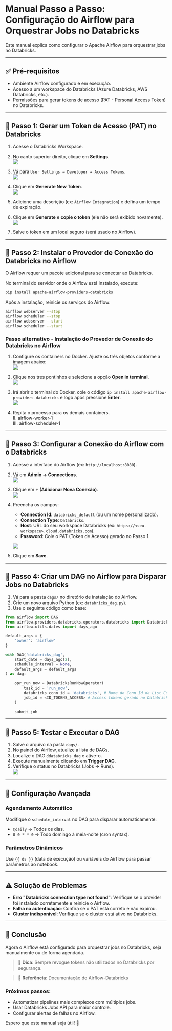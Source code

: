 # Manual Passo a Passo: Configuração do Airflow para Orquestrar Jobs no Databricks

Este manual explica como configurar o Apache Airflow para orquestrar jobs no Databricks.

---

## ✅ Pré-requisitos

* Ambiente Airflow configurado e em execução.
* Acesso a um workspace do Databricks (Azure Databricks, AWS Databricks, etc.).
* Permissões para gerar tokens de acesso (PAT - Personal Access Token) no Databricks.

---

## 🧩 Passo 1: Gerar um Token de Acesso (PAT) no Databricks

1. Acesse o Databricks Workspace.
2. No canto superior direito, clique em **Settings**.<br>
![](https://github.com/Adrianogvs/airflow-databricks-orchestration/blob/main/img/01.png)

4. Vá para `User Settings → Developer → Access Tokens`.<br>
![](https://github.com/Adrianogvs/airflow-databricks-orchestration/blob/main/img/02.png)

5. Clique em **Generate New Token**.<br>
![](https://github.com/Adrianogvs/airflow-databricks-orchestration/blob/main/img/03.png)

6. Adicione uma descrição (ex: `Airflow Integration`) e defina um tempo de expiração.

7. Clique em **Generate** e **copie o token** (ele não será exibido novamente).<br>
![](https://github.com/Adrianogvs/airflow-databricks-orchestration/blob/main/img/04.png)

8. Salve o token em um local seguro (será usado no Airflow).

---

## 🧩 Passo 2: Instalar o Provedor de Conexão do Databricks no Airflow

O Airflow requer um pacote adicional para se conectar ao Databricks.

No terminal do servidor onde o Airflow está instalado, execute:

```bash
pip install apache-airflow-providers-databricks
```

Após a instalação, reinicie os serviços do Airflow:

```bash
airflow webserver --stop  
airflow scheduler --stop  
airflow webserver --start  
airflow scheduler --start  
```
### Passo alternativo - Instalação do Provedor de Conexão do Databricks no Airflow

1. Configure os containers no Docker. Ajuste os três objetos conforme a imagem abaixo:<br>
![](https://github.com/Adrianogvs/airflow-databricks-orchestration/blob/main/img/05.png)

2. Clique nos tres pontinhos e selecione a opção **Open in terminal**. <br>
![](https://github.com/Adrianogvs/airflow-databricks-orchestration/blob/main/img/06.png)

3. Irá abrir o terminal do Docker, cole o código ```ip install apache-airflow-providers-databricks``` e logo após pressione **Enter**.<br>
![](https://github.com/Adrianogvs/airflow-databricks-orchestration/blob/main/img/08.png)

4. Repita o processo para os demais containers.<br>
   II. airflow-worker-1<br>
   III. airflow-scheduler-1
---

## 🧩 Passo 3: Configurar a Conexão do Airflow com o Databricks

1. Acesse a interface do Airflow (ex: `http://localhost:8080`).

2. Vá em **Admin → Connections**.<br>
![](https://github.com/Adrianogvs/airflow-databricks-orchestration/blob/main/img/10.png)

3. Clique em **+ (Adicionar Nova Conexão)**.<br>
![](https://github.com/Adrianogvs/airflow-databricks-orchestration/blob/main/img/11.png)

4. Preencha os campos:

   * **Connection Id**: `databricks_default` (ou um nome personalizado).
   * **Connection Type**: `Databricks`.
   * **Host**: URL do seu workspace Databricks (ex: `https://<seu-workspace>.cloud.databricks.com`).
   * **Password**: Cole o PAT (Token de Acesso) gerado no Passo 1.<br>
   
    ![](https://github.com/Adrianogvs/airflow-databricks-orchestration/blob/main/img/14.png)

5. Clique em **Save**.

---

## 🧩 Passo 4: Criar um DAG no Airflow para Disparar Jobs no Databricks

1. Vá para a pasta `dags/` no diretório de instalação do Airflow.
2. Crie um novo arquivo Python (ex: `databricks_dag.py`).
3. Use o seguinte código como base:

```python
from airflow import DAG
from airflow.providers.databricks.operators.databricks import DatabricksRunNowOperator
from airflow.utils.dates import days_ago

default_args = {
    'owner': 'airflow'
}

with DAG('databricks_dag',
    start_date = days_ago(2),
    schedule_interval = None,
    default_args = default_args
) as dag:
    
    opr_run_now = DatabricksRunNowOperator(
        task_id = 'run_now',
        databricks_conn_id = 'databricks', # Nome do Conn Id da List Connection
        job_id = <ID_TOKENS_ACCESS> # Access tokens gerado no Databricks 
    )

    submit_job
```

---

## 🧩 Passo 5: Testar e Executar o DAG

1. Salve o arquivo na pasta `dags/`.
2. No painel do Airflow, atualize a lista de DAGs.
3. Localize o DAG `ddatabricks_dag` e ative-o.
4. Execute manualmente clicando em **Trigger DAG**.
5. Verifique o status no Databricks (Jobs → Runs).<br>
![](https://github.com/Adrianogvs/airflow-databricks-orchestration/blob/main/img/15.png)

---

## 📅 Configuração Avançada

### Agendamento Automático

Modifique o `schedule_interval` no DAG para disparar automaticamente:

* `@daily` → Todos os dias.
* `0 0 * * 0` → Todo domingo à meia-noite (cron syntax).

### Parâmetros Dinâmicos

Use `{{ ds }}` (data de execução) ou variáveis do Airflow para passar parâmetros ao notebook.

---

## ⚠️ Solução de Problemas

* **Erro "Databricks connection type not found"**: Verifique se o provider foi instalado corretamente e reinicie o Airflow.
* **Falha na autenticação**: Confira se o PAT está correto e não expirou.
* **Cluster indisponível**: Verifique se o cluster está ativo no Databricks.

---

## 🚀 Conclusão

Agora o Airflow está configurado para orquestrar jobs no Databricks, seja manualmente ou de forma agendada.

> 📌 **Dica**: Sempre revogue tokens não utilizados no Databricks por segurança.

> 🔗 **Referência**: Documentação do Airflow-Databricks

### Próximos passos:

* Automatizar pipelines mais complexos com múltiplos jobs.
* Usar Databricks Jobs API para maior controle.
* Configurar alertas de falhas no Airflow.

Espero que este manual seja útil! 🚀

